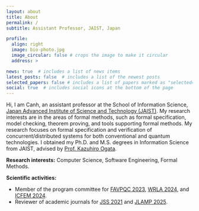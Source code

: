 ```yaml
---
layout: about
title: About
permalink: /
subtitle: Assistant Professor, JAIST, Japan

profile:
  align: right
  image: bio-photo.jpg
  image_circular: false # crops the image to make it circular
  address: >

news: true  # includes a list of news items
latest_posts: false  # includes a list of the newest posts
selected_papers: false # includes a list of papers marked as "selected={true}"
social: true  # includes social icons at the bottom of the page
---
```


Hi, I am Canh, an assistant professor at the School of Information Science, <a href='https://jaist.ac.jp/english/'>Japan Advanced Institute of Science and Technology (JAIST)</a>. My research interests are in the areas of formal methods, such as formal specification, model checking, theorem proving, and tools supporting formal methods. My research focuses on formal specification and verification of concurrent/distributed systems for both conventional and quantum technologies. I obtained my Ph.D. and M.S. degrees in Information Science from JAIST, advised by <a href='https://www.jaist.ac.jp/~ogata/'>Prof. Kazuhiro Ogata</a>.

<b>Research interests:</b> Computer Science, Software Engineering, Formal Methods.

<b>Scientific activities:</b> 
<ul>
  <li>Member of the program committee for 
    <a href='https://favpqc2023.gitlab.io/'>FAVPQC 2023</a>, 
    <a href='https://wrla2024.gitlab.io/'>WRLA 2024</a>, and 
    <a href='https://icfem2024.info/'>ICFEM 2024</a>.
  </li>
  <li>Reviewer of academic journals for 
    <a href='https://www.sciencedirect.com/journal/journal-of-systems-and-software'>JSS 2021</a> and
    <a href='https://www.sciencedirect.com/journal/journal-of-logical-and-algebraic-methods-in-programming'>JLAMP 2025</a>.
  </li>
</ul>